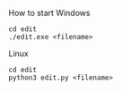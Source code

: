 How to start
Windows
```
cd edit
./edit.exe <filename>
```
Linux
```
cd edit
python3 edit.py <filename>
```
